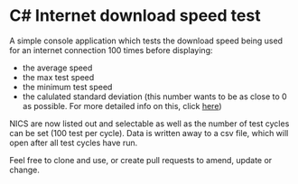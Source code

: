 C# Internet download speed test
===============================

A simple console application which tests the download speed being used for an internet connection 100 times before displaying: 
* the average speed
* the max test speed
* the minimum test speed
* the calulated standard deviation (this number wants to be as close to 0 as possible. For more detailed info on this, click [here](https://en.wikipedia.org/wiki/Standard_deviation))

NICS are now listed out and selectable as well as the number of test cycles can be set (100 test per cycle). Data is written away to a csv file, which will open after all test cycles have run.

Feel free to clone and use, or create pull requests to amend, update or change.

